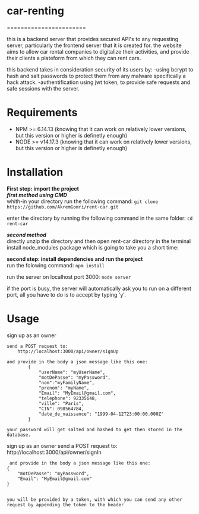 # car-renting
=======================

  this is a backend server that provides secured API's to any requesting server, particularly the frontend server that it is created for.
the website aims to allow car rental companies to digitalize their activities, and provide their clients a plateform from which they can rent cars.
  
  this backend takes in consideration security of its users by:
-using bcrypt to hash and salt passwords to protect them from any malware specifically a hack attack.
-authentification using jwt token, to provide safe requests and safe sessions with the server.

 Requirements
============
* NPM >= 6.14.13 (knowing that it can work on relatively lower versions, but this version or higher is definetly enough)
* NODE >= v14.17.3 (knowing that it can work on relatively lower versions, but this version or higher is definetly enough)

Installation
============
  **First step: import the project**</br>
   ***first method using CMD***</br>
whith-in your directory run the following command:
    `git clone https://github.com/AkremGomri/rent-car.git`

enter the directory by running the following command in the same folder:
    `cd rent-car`
   
   ***second method***</br>
directly unzip the directory and then open rent-car directory in the terminal
install node_modules package which is going to take you a short time:

  **second step: install dependencies and run the project**</br>
run the folowing command: 
    `npm install`
    
run the server on localhost port 3000:
    `node server`

if the port is busy, the server will automatically ask you to run on a different port, all you have to do is to accept by typing 'y'.

Usage
=====
sign up as an owner

    send a POST request to: 
        http://localhost:3000/api/owner/signUp 
        
    and provide in the body a json message like this one:
            {
                "userName": "myUserName",
                "motDePasse": "myPassword",
                "nom":"myFamilyName",
                "prenom": "myName",
                "Email": "MyEmail@gmail.com",
                "telephone": 92335648,
                "ville": "Paris",
                "CIN": 098564784,
                "date_de_naissance": "1999-04-12T23:00:00.000Z"
            }
    
    your password will get salted and hashed to get then stored in the database.

sign up as an owner
    send a POST request to: 
        http://localhost:3000/api/owner/signIn
        
     and provide in the body a json message like this one:       
    {
        "motDePasse": "myPassword",
        "Email": "MyEmail@gmail.com"
    }
    
    
    you will be provided by a token, with which you can send any other request by appending the token to the header

